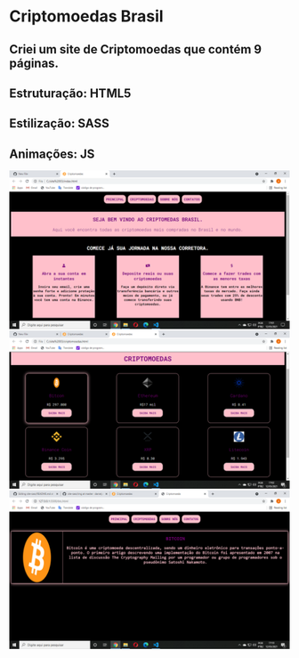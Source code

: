 # Criptomoedas Brasil
## Criei um site de Criptomoedas que contém 9 páginas.
## Estruturação: HTML5
## Estilização: SASS
## Animações: JS

<img src="img/readme1.png" />
<br/>
<img src="img/readme2.png" />
<br/>
<img src="img/readme3.png" />
